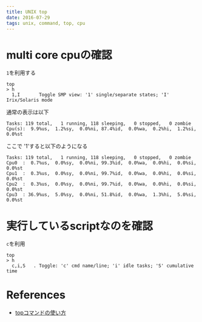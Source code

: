```yaml
---
title: UNIX top
date: 2016-07-29
tags: unix, command, top, cpu
---
```



# multi core cpuの確認
`1`を利用する

```
top
> h
  1,I       Toggle SMP view: '1' single/separate states; 'I' Irix/Solaris mode
```

通常の表示は以下

```
Tasks: 119 total,   1 running, 118 sleeping,   0 stopped,   0 zombie
Cpu(s):  9.9%us,  1.2%sy,  0.0%ni, 87.4%id,  0.0%wa,  0.2%hi,  1.2%si,  0.0%st
```

ここで '1'すると以下のようになる

```
Tasks: 119 total,   1 running, 118 sleeping,   0 stopped,   0 zombie
Cpu0  :  0.7%us,  0.0%sy,  0.0%ni, 99.3%id,  0.0%wa,  0.0%hi,  0.0%si,  0.0%st
Cpu1  :  0.3%us,  0.0%sy,  0.0%ni, 99.7%id,  0.0%wa,  0.0%hi,  0.0%si,  0.0%st
Cpu2  :  0.3%us,  0.0%sy,  0.0%ni, 99.7%id,  0.0%wa,  0.0%hi,  0.0%si,  0.0%st
Cpu3  : 36.9%us,  5.0%sy,  0.0%ni, 51.8%id,  0.0%wa,  1.3%hi,  5.0%si,  0.0%st
```

# 実行しているscriptなのを確認

`c`を利用

```
top
> h
  c,i,S   . Toggle: 'c' cmd name/line; 'i' idle tasks; 'S' cumulative time
```


# References

+ [topコマンドの使い方](http://qiita.com/k0kubun/items/7368c323d90f24a00c2f)
